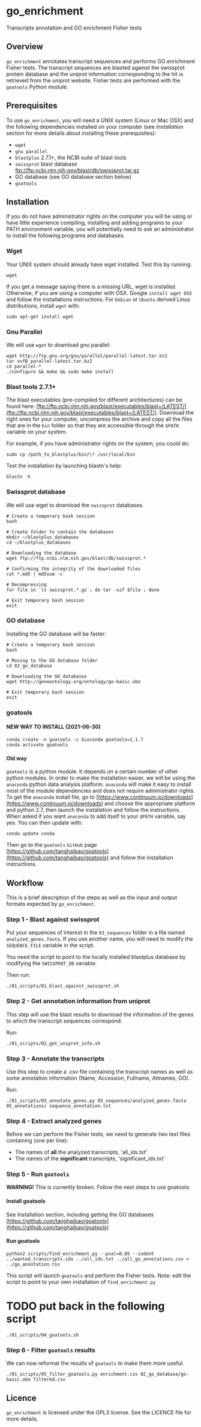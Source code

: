 # go_enrichment

Transcripts annotation and GO enrichment Fisher tests

## Overview

`go_enrichment` annotates transcript sequences and performs GO enrichment
Fisher tests. The transcript sequences are blasted against the swissprot
protein database and the uniprot information corresponding to the hit is
retrieved from the uniprot website. Fisher tests are performed with the
`goatools` Python module.

## Prerequisites

To use `go_enrichment`, you will need a UNIX system (Linux or Mac OSX) and the
following dependencies installed on your computer (see *Installation* section
for more details about installing these prerequisites):

- `wget`
- `gnu parallel`
- `blastplus` 2.7.1+, the NCBI suite of blast tools
- `swissprot` blast database ftp://ftp.ncbi.nlm.nih.gov/blast/db/swissprot.tar.gz
- GO database (see GO database section below)
- `goatools`

## Installation

If you do not have administrator rights on the computer you will be using or
have little experience compiling, installing and adding programs to your PATH
environment variable, you will potentially need to ask an administrator to
install the following programs and databases.

### Wget

Your UNIX system should already have wget installed. Test this by running:

```
wget
```

If you get a message saying there is a missing URL, wget is installed.
Otherwise, if you are using a computer with OSX. Google `install wget OSX` and
follow the installations instructions. For `Debian` or `Ubuntu` derived Linux
distributions, install `wget` with:

```
sudo apt-get install wget
```

### Gnu Parallel

We will use `wget` to download gnu parallel:

```
wget http://ftp.gnu.org/gnu/parallel/parallel-latest.tar.bz2
tar xvfB parallel-latest.tar.bz2
cd parallel-*
./configure && make && sudo make install
```

### Blast tools 2.7.1+

The blast executables (pre-compiled for different architectures) can be found
here:
[ftp://ftp.ncbi.nlm.nih.gov/blast/executables/blast+/LATEST/](ftp://ftp.ncbi.nlm.nih.gov/blast/executables/blast+/LATEST/).
Download the right ones for your computer, uncompress the archive and copy all
the files that are in the `bin` folder so that they are accessible through the
`$PATH` variable on your system.

For example, if you have administrator rights on the system, you could do:

```
sudo cp /path_to_blastplus/bin/\* /usr/local/bin
```

Test the installation by launching blastn's help:

```
blastn -h
```

### Swissprot database

We will use wget to download the `swissprot` databases.

```
# Create a temporary bash session
bash

# Create folder to contain the databases
mkdir ~/blastplus_databases
cd ~/blastplus_databases

# Downloading the database
wget ftp://ftp.ncbi.nlm.nih.gov/blast/db/swissprot.*

# Confirming the integrity of the downloaded files
cat *.md5 | md5sum -c

# Decompressing
for file in `ls swissprot.*.gz`; do tar -xzf $file ; done

# Exit temporary bash session
exit
```

### GO database

Installing the GO database will be faster:

```
# Create a temporary bash session
bash

# Moving to the GO database folder
cd 02_go_database

# Downloading the GO databases
wget http://geneontology.org/ontology/go-basic.obo

# Exit temporary bash session
exit
```

### goatools

#### NEW WAY TO INSTALL (2021-06-30)

```
conda create -n goatools -c bioconda goatools=1.1.7
conda activate goatools
```

#### Old way

`goatools` is a python module. It depends on a certain number of other python
modules. In order to make the installation easier, we will be using the
`anaconda` python data analysis platform. `anaconda` will make it easy to
install most of the module dependencies and does not require administrator
rights.  To get the `anaconda` install file, go to
[https://www.continuum.io/downloads](https://www.continuum.io/downloads) and
choose the appropriate platform and python 2.7, then launch the installation
and follow the instructions. When asked if you want `anaconda` to add itself to
your `$PATH` variable, say yes. You can then update with:

```
conda update conda
```

Then go to the `goatools` `GitHub` page
[https://github.com/tanghaibao/goatools](https://github.com/tanghaibao/goatools)
and follow the installation instructions.

## Workflow

This is a brief description of the steps as well as the input and output
formats expected by `go_enrichment`.

### Step 1 - Blast against swissprot

Put your sequences of interest in the `03_sequences` folder in a file named
`analyzed_genes.fasta`. If you use another name, you will need to modify the
`SEQUENCE_FILE` variable in the script.

You need the script to point to the locally installed blastplus database by
modifying the `SWISSPROT_DB` variable.

Then run:

```
./01_scripts/01_blast_against_swissprot.sh
```

### Step 2 - Get annotation information from uniprot

This step will use the blast results to download the information of the genes
to which the transcript sequences correspond.

Run:

```
./01_scripts/02_get_uniprot_info.sh
```

### Step 3 - Annotate the transcripts

Use this step to create a .csv file containing the transcript names as well as
some annotation information (Name, Accession, Fullname, Altnames, GO).

Run:

```
./01_scripts/03_annotate_genes.py 03_sequences/analyzed_genes.fasta 05_annotations/ sequence_annotation.txt
```

### Step 4 - Extract analyzed genes

Before we can perform the Fisher tests, we need to generate two text files containing (one per line):
- The names of **all** the analyzed transcripts, 'all_ids.txt'   
- The names of the **significant** transcripts, 'significant_ids.txt'    

### Step 5 - Run `goatools`

**WARNING!** This is currently broken. Follow the next steps to use goatools:

#### Install goatools
See Installation section, including getting the GO databases
[https://github.com/tanghaibao/goatools](https://github.com/tanghaibao/goatools)

#### Run goatools
```
python2 scripts/find_enrichment.py --pval=0.05 --indent ../wanted_transcripts.ids ../all_ids.txt ../all_go_annotations.csv > ../go_annotation.tsv
```
This script will launch `goatools` and perform the Fisher tests. Note: edit the script to point to your own installation of `find_enrichment.py`    

# TODO put back in the following script
```
./01_scripts/04_goatools.sh
```

### Step 6 - Filter `goatools` results

We can now reformat the results of `goatools` to make them more useful.

```
./01_scripts/05_filter_goatools.py enrichment.csv 02_go_database/go-basic.obo filtered.csv
```

## Licence

`go_enrichment` is licensed under the GPL3 license. See the LICENCE file for
more details.
